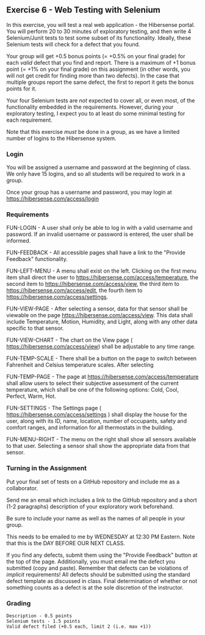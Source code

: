 ## Exercise 6 - Web Testing with Selenium

In this exercise, you will test a real web application - the Hibersense portal.  You will perform 20 to 30 minutes of exploratory testing, and then write 4 Selenium/Junit tests to test some subset of its functionality.  Ideally, these Selenium tests will check for a defect that you found.

Your group will get +0.5 bonus points (= +0.5% on your final grade) for each _valid_ defect that you find and report.  There is a maximum of +1 bonus point (= +1% on your final grade) on this assignment (in other words, you will not get credit for finding more than two defects).  In the case that multiple groups report the same defect, the first to report it gets the bonus points for it.

Your four Selenium tests are _not_ expected to cover all, or even most, of the functionality embedded in the requirements.  However, during your exploratory testing, I expect you to at least do some minimal testing for each requirement.

Note that this exercise _must_ be done in a group, as we have a limited number of logins to the Hibersense system.

### Login

You will be assigned a username and password at the beginning of class.  We only have 15 logins, and so all students will be required to work in a group.

Once your group has a username and password, you may login at https://hibersense.com/access/login

### Requirements

FUN-LOGIN - A user shall only be able to log in with a valid username and password.  If an invalid username or password is entered, the user shall be informed.

FUN-FEEDBACK - All accessible pages shall have a link to the "Provide Feedback" functionality.

FUN-LEFT-MENU - A menu shall exist on the left.  Clicking on the first menu item shall direct the user to https://hibersense.com/access/temperature, the second item to https://hibersense.com/access/view, the third item to https://hibersense.com/access/edit, the fourth item to https://hibersense.com/access/settings.

FUN-VIEW-PAGE - After selecting a sensor, data for that sensor shall be viewable on the page https://hibersense.com/access/view.  This data shall include Temperature, Motion, Humidity, and Light, along with any other data specific to that sensor.

FUN-VIEW-CHART - The chart on the View page ( https://hibersense.com/access/view) shall be adjustable to any time range.

FUN-TEMP-SCALE - There shall be a button on the page to switch between Fahrenheit and Celsius temperature scales.  After selecting 

FUN-TEMP-PAGE - The page at https://hibersense.com/access/temperature shall allow users to select their subjective assessment of the current temperature, which shall be one of the following options: Cold, Cool, Perfect, Warm, Hot.

FUN-SETTINGS - The Settings page ( https://hibersense.com/access/settings ) shall display the house for the user, along with its ID, name, location, number of occupants, safety and comfort ranges, and information for all thermostats in the building.

FUN-MENU-RIGHT - The menu on the right shall show all sensors available to that user.  Selecting a sensor shall show the appropriate data from that sensor.

### Turning in the Assignment

Put your final set of tests on a GitHub repository and include me as a collaborator.

Send me an email which includes a link to the GitHub repository and a short (1-2 paragraphs) description of your exploratory work  beforehand.

Be sure to include your name as well as the names of all people in your group.

This needs to be emailed to me by WEDNESDAY at 12:30 PM Eastern.  Note that this is the DAY BEFORE OUR NEXT CLASS.

If you find any defects, submit them using the "Provide Feedback" button at the top of the page.  Additionally, you must email me the defect you submitted (copy and paste).  Remember that defects can be violations of _implicit_ requirements!  All defects should be submitted using the standard defect template as discussed in class.  Final determination of whether or not something counts as a defect is at the sole discretion of the instructor.


### Grading

```
Description - 0.5 points
Selenium tests - 1.5 points
Valid defect filed (+0.5 each, limit 2 (i.e. max +1))
```